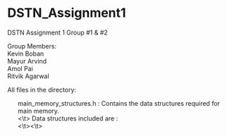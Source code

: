# DSTN_Assignment1
DSTN Assignment 1 Group #1 &amp; #2

Group Members:<br>
Kevin Boban<br>
Mayur Arvind<br>
Amol Pai<br>
Ritvik Agarwal<br>

All files in the directory:<br>
<ul>main_memory_structures.h : Contains the data structures required for main memory. <br><\t> Data structures included are : <br><\t><\t>
